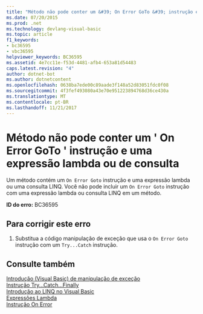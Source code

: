 ```yaml
---
title: "Método não pode conter um &#39; On Error GoTo &#39; instrução e uma expressão lambda ou de consulta"
ms.date: 07/20/2015
ms.prod: .net
ms.technology: devlang-visual-basic
ms.topic: article
f1_keywords:
- bc36595
- vbc36595
helpviewer_keywords: BC36595
ms.assetid: 4e7cc11e-f53d-4481-afb4-653a81d54483
caps.latest.revision: "4"
author: dotnet-bot
ms.author: dotnetcontent
ms.openlocfilehash: 0638ba7ede00c89aade3f148a52d83051fdc0f08
ms.sourcegitcommit: 4f3fef493080a43e70e951223894768d36ce430a
ms.translationtype: MT
ms.contentlocale: pt-BR
ms.lasthandoff: 11/21/2017
---
```

# <a name="method-cannot-contain-both-an-39on-error-goto39-statement-and-a-lambda-or-query-expression"></a>Método não pode conter um &#39; On Error GoTo &#39; instrução e uma expressão lambda ou de consulta
Um método contém um `On Error Goto` instrução e uma expressão lambda ou uma consulta LINQ. Você não pode incluir um `On Error Goto` instrução com uma expressão lambda ou consulta LINQ em um método.  
  
 **ID do erro:** BC36595  
  
## <a name="to-correct-this-error"></a>Para corrigir este erro  
  
1.  Substitua a código manipulação de exceção que usa o `On Error Goto` instrução com um `Try...Catch` instrução.  
  
## <a name="see-also"></a>Consulte também  
 [Introdução (Visual Basic) de manipulação de exceção](http://msdn.microsoft.com/en-us/9792f16a-0cd2-40bd-ace2-f7a4344c0e52)  
 [Instrução Try...Catch...Finally](../../visual-basic/language-reference/statements/try-catch-finally-statement.md)  
 [Introdução ao LINQ no Visual Basic](../../visual-basic/programming-guide/language-features/linq/introduction-to-linq.md)  
 [Expressões Lambda](../../visual-basic/programming-guide/language-features/procedures/lambda-expressions.md)  
 [Instrução On Error](../../visual-basic/language-reference/statements/on-error-statement.md)
